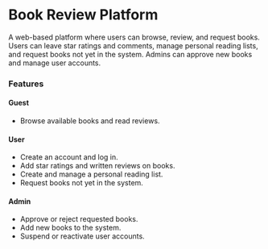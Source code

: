 # Book Review Platform

A web-based platform where users can browse, review, and request books. Users can leave star ratings and comments, manage personal reading lists, and request books not yet in the system. Admins can approve new books and manage user accounts.

### Features
#### Guest
- Browse available books and read reviews.

#### User

- Create an account and log in.
- Add star ratings and written reviews on books.
- Create and manage a personal reading list.
- Request books not yet in the system.

#### Admin

- Approve or reject requested books.
- Add new books to the system.
- Suspend or reactivate user accounts.
